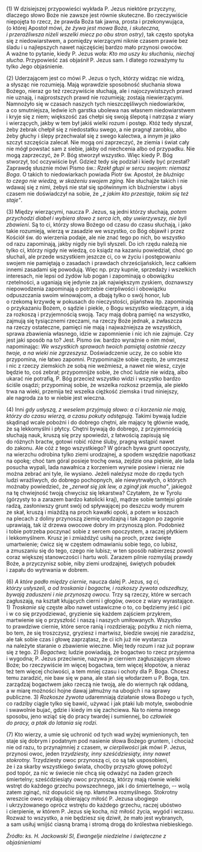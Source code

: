 
\(1\) W dzisiejszej przypowieści wykłada P. Jezus niektóre przyczyny,
dlaczego słowo Boże nie zawsze jest równie skuteczne. Bo rzeczywiście
niepojęta to rzecz, że prawda Boża tak jawna, prosta i przekonywująca,
(o której Apostoł mówi, *że żywa jest mowa Boża, i skuteczna,
i przeraźliwsza niżeli wszelki miecz po obu stron ostry)*, tak często
spotyka się z niedowiarstwem, a pomiędzy wierzącymi niknie czasem prawie
bez śladu i u najlepszych nawet najczęściej bardzo mało przynosi owoców.
A ważne to pytanie, kiedy P. Jezus woła: *Kto ma uszy ku słuchaniu,
niechaj słucha*. Przypowieść zaś objaśnił P. Jezus sam. I dlatego
rozważymy tu tylko Jego objaśnienie.

\(2\) Uderzającem jest co mówi P. Jezus o tych, którzy widząc nie widzą,
a słysząc nie rozumieją. Mają wprawdzie sposobność słuchania słowa
Bożego, nieraz go też rzeczywiście słuchają, ale i najoczywistszych
prawd nie uznają, i najprostszych prawd nie rozumieją; zostają
niewierzącymi. Namnożyło się w czasach naszych tych nieszczęśliwych
niedowiarków, a co smutniejsza, ledwie ich garstka ubolewa nas własnem
niedowiarstwem i kryje się z niem; większość zaś chełpi się swoją
ślepotą i natrząsa z wiary i wierzących, jakby w tem był jakiś wielki
rozum i postęp. Któż tedy słyszał, żeby żebrak chełpił się z niedostatku
swego, a nie pragnął zarobku, albo żeby głuchy i ślepy przechwalał się
z swego kalectwa, a innym je jako szczyt szczęścia zalecał. Nie mogą oni
zaprzeczyć, że ziemia i świat cały nie mógł powstać sam z siebie, jakby
od niechcenia albo od przypadku. Nie mogą zaprzeczyć, że P. Bóg stworzył
wszystko. Więc kiedy P. Bóg stworzył, toć oczywiście był. Gdzież tedy
się podział i kiedy być przestał? Zaprawdę słusznie mówi Pismo św.:
*Rzekł głupi w sercu swojem: niemasz Boga*. O takich to niedowiarkach
powiada Piotr św. Apostoł, że *bluźniąc to czego nie wiedzą, w skażeniu
swojem zginą.* Nie słuchajże takich i nie wdawaj się z nimi, żebyś nie
stał się spółwinnym ich bluźnierstw i abyś czasem nie doświadczył
na sobie, że *„z jakim kto przestaje, takim się też staje"*.

\(3\) Między wierzącymi, naucza P. Jezus, są jedni którzy słuchają,
*potem przychodzi diabeł i wybiera słowo z serca ich, aby uwierzywszy,
nie byli zbawieni*. Są to ci, którzy słowa Bożego od czasu do czasu
słuchają, i jako takie rozumieją, wierzą w zasadzie we wszystko, co Bóg
objawił i przez Kościół św. do wierzenia podaje, ale nie znać tego
po nich, bo wszystko od razu zapominają, jakby nigdy nie byli słyszeli.
Do ich rzędu należą nie tylko ci, którzy nigdy nie wiedzą, co ksiądz
na kazaniu powiedział, choć go słuchali, ale przede wszystkiem jeszcze
ci, co w życiu i postępowaniu swojem nie pamiętają o zasadach i prawdach
chrześcijańskich, lecz całkiem innemi zasadami się powodują. Więc
np. przy kupnie, sprzedaży i wszelkich interesach, nie lepsi od żydów
lub pogan i zapominają o obowiązku rzetelności, a uganiają się jedynie
za jak największym zyskiem, doznawszy niepowodzenia zapominają
o potrzebie cierpliwości i obowiązku odpuszczania swoim winowajcom,
a dbają tylko o swój honor, lub o rzekomą krzywdę w pokusach
do nieczystości, pijaństwa itp. zapominają o przykazaniu Bożem, o sądzie
i piekle, o Bogu wszystko wiedzącym, a idą za rozkoszą i przyjemnością
swoją. Tacy mają dobrą pamięć na wszystko, zajmują się tysiącznemi
rzeczami, na rzeczy Boże jednak, a zwłaszcza na rzeczy ostateczne,
pamięci nie mają i najważniejsza ze wszystkich, sprawa zbawienia
własnego, idzie w zapomnienie i nic ich nie zajmuje. Czy jest jaki
sposób na to? Jest. Pismo św. bardzo wyraźnie o nim mówi, napominając:
*We wszystkich sprawach twoich pamiętaj ostatnie rzeczy twoje, a na
wieki nie zgrzeszysz.* Doświadczenie uczy, że co sobie kto przypomina,
nie łatwo zapomni. Przypominajże sobie często, że umrzesz i nic z rzeczy
ziemskich ze sobą nie weźmiesz, a nawet nie wiesz, czyje będzie to, coś
zebrał; przypomnijże sobie, że choć ludzie nie widzą, albo ukarać nie
potrafią, P. Bóg przecież wszystko widzi i wszystko bardzo ściśle
osądzi; przypominaj sobie, że wszelka rozkosz przemija, ale piekło trwa
na wieki, przemija też wszelka ciężkość ziemska i trud niniejszy,
ale nagroda za to w niebie jest wieczna.

\(4\) Inni *gdy usłyszą, z weselem przyjmują słowo: a ci korzenia nie
mają, którzy do czasu wierzą, a czasu pokuty odstępują*. Takimi bywają
ludzie skądinąd wcale pobożni i do dobrego chętni, ale mający tę głównie
wadę, że są lekkomyślni i płytcy. Chętni bywają do dobrego,
z przyjemnością słuchają nauk, kruszą się przy spowiedzi, z łatwością
zapisują się do różnych bractw, gotowi robić różne śluby, pragną wstąpić
nawet do zakonu. Ale cóż z tego wszystkiego? W górach bywa grunt
opoczysty, na wierzchu odrobina tylko ziemi urodzajnej, a spodem
wszędzie napotkasz na opokę; choć tam góral posieje trochę owsa, zejdzie
ona pięknie, ale lada posucha wypali, lada nawałnica z korzeniem wyrwie
posiew i nieraz nie można zebrać ani tyle, ile wysiano. Jeżeli należysz
może do rzędu tych ludzi wrażliwych, do dobrego pochopnych,
ale niewytrwałych, o których możnaby powiedzieć, że *„zerwał się jak
lew, a zginął jak mucha"*, jakiegoż na tę chwiejność twoją chwycisz się
lekarstwa? Czytałem, że w Tyrolu (górzysty to a zarazem bardzo katolicki
kraj), mądrze sobie tamtejsi górale radzą, zasłoniwszy grunt swój
od spływającej po deszczu wody murem ze skał, kruszą i miażdżą na proch
kawałki opoki, a potem w koszach na plecach z doliny przynoszą ziemię
urodzajną i tak zagon po zagonie uprawiają, tak iż drzewa owocowe dobry
im przynoszą plon. Podobnież i tobie potrzeba poczynać sobie z sercem
opoczystem, a raczej płytkiem i lekkomyślnem. Krusz je i zmiażdżyć
usiłuj na proch, przez święte umartwienie; ćwicz się w częstem
odmawianiu sobie tego, co lubisz, a zmuszaniu się do tego, czego nie
lubisz; w ten sposób nabierzesz powoli coraz większej stanowczości
i hartu woli. Zarazem pilnie rozmyślaj prawdy Boże, a przyczynisz sobie,
niby ziemi urodzajnej, świętych pobudek i zapału do wytrwania w dobrem.

\(6\) *A które padło między ciernie,* naucza dalej P. Jezus, *są ci,
którzy usłyszeli, a od troskania i bogactw, i rozkoszy żywota
odszedłszy, bywają zaduszeni i nie przynoszą owocu.* Trzy są rzeczy,
które w sercach zagłuszają, na kształt kłujących cierni i głogów, owoce
z wiary wyrastające. 1) *Troskanie się* częste albo nawet ustawiczne
o to, co będziemy jeść i pić i w co się przyodziewać, gryzienie się
każdem zajściem przykrem, martwienie się o przyszłość i naszą i naszych
umiłowanych. Wszystko to prawdziwe ciernie, które serce ranią
i rozdzierają; pożytku z nich niema, bo tem, że się troszczysz, gryziesz
i martwisz, biedzie swojej nie zaradzisz, ale tak sobie czas i głowę
zaprzątasz, że ci ich już nie wystarcza na należyte staranie o zbawienie
wieczne. Miej tedy rozum i raz już popraw się z tego. 2) *Bogactwa;*
ludzie powiadają, że bogactwo to rzecz przyjemna i wygodna; P. Jezus
przeciwnie, nazywa je cierniem zagłuszającym słowo Boże; bo rzeczywiście
im więcej bogactwa, tem więcej kłopotów, a nieraz też tem więcej
chciwości, a tem mniej czasu i ochoty dla P. Boga. Chcesz temu zaradzić,
nie baw się w pana, ale stań się włodarzem u P. Boga, tzn. zarządzaj
bogactwem jako rzeczą nie twoją, ale do wiernych rąk oddaną, a w miarę
możności hojne dawaj jałmużny na ubogich i na sprawy publiczne. 3)
*Rozkosze żywota* udaremniają działanie słowa Bożego u tych, co radziby
ciągle tylko się bawić, używać i jak ptaki lub motyle, swobodnie
i swawolnie bujać, gdzie i kiedy im się zachciewa. Na to niema innego
sposobu, jeno wziąć się do pracy twardej i sumiennej, bo *człowiek
do pracy, a ptak do latania się rodzi.*

\(7\) Kto wierzy, a umie się uchronić od tych wad wyżej wymienionych,
ten staje się dobrym i podatnym pod nasienie słowa Bożego gruntem,
i chociaż nie od razu, to przynajmniej z czasem, *w cierpliwości* jak
mówi P. Jezus, przynosi owoc, jeden *trzydziesty, inny sześćdziesiąty,
inny nawet stokrotny.* Trzydziesty owoc przynoszą ci, co są tak
usposobieni, że i za skarby wszystkiego świata, choćby przyszło głowę
położyć pod topór, za nic w świecie nie chcą się odważyć na żaden grzech
śmiertelny; sześćdziesiąty owoc przynoszą, którzy mają równie wielki
wstręt do każdego grzechu powszechnego, jak i do śmiertelnego, -- wolą
zatem zginąć, niż dopuścić się np. kłamstwa rozmyślnego. Stokrotny
wreszcie owoc wydają obierający miłość P. Jezusa ubogiego
i ukrzyżowanego oprócz wstrętu do każdego grzechu, raczej ubóstwo
i cierpienie, w którem P. Jezus się kocha, niż miłość życia, wygód
i wczasu. Rozważ to wszystko, a nie będziesz się dziwił, że mało jest
wybranych, a sam usiłuj wnijść ciasną bramą i stromą drogą do królestwa
niebieskiego.

*Źródło: ks. H. Jackowski SI, Ewangelje niedzielne i świąteczne z objaśnieniami*

